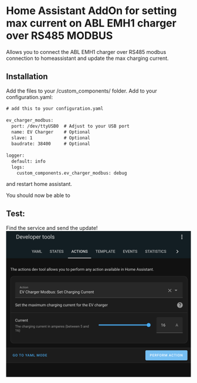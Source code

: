 # Home Assistant AddOn for setting max current on ABL EMH1 charger over RS485 MODBUS


Allows you to connect the ABL EMH1 charger over RS485 modbus connection to homeassistant and update the max charging current.


## Installation
Add the files to your /custom_components/ folder.
Add to your configuration.yaml:
```
# add this to your configuration.yaml

ev_charger_modbus:
  port: /dev/ttyUSB0  # Adjust to your USB port
  name: EV Charger    # Optional
  slave: 1            # Optional
  baudrate: 38400     # Optional

logger:
  default: info
  logs:
    custom_components.ev_charger_modbus: debug
```

and restart home assistant.


You should now be able to 

## Test:

Find the service and send the update!
![Alt text](set_current.png)
